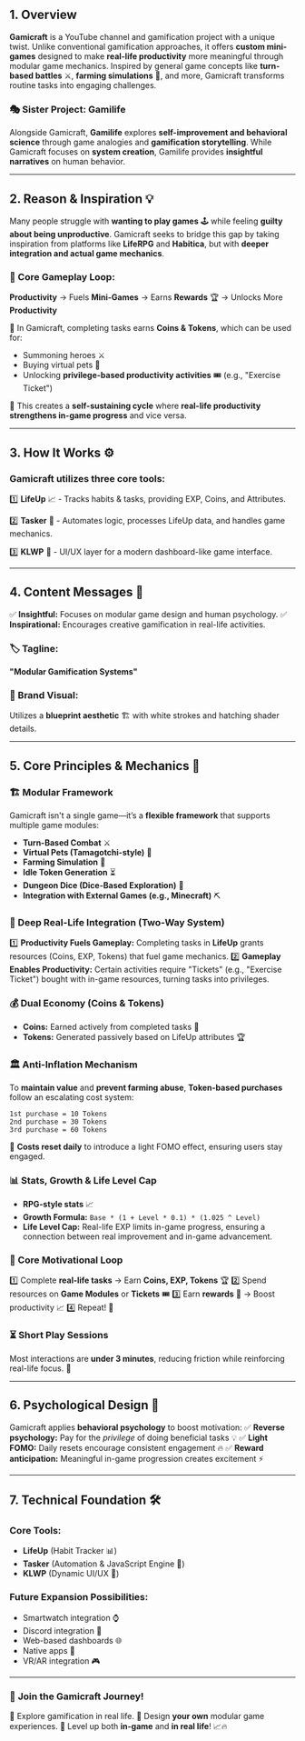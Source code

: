 ## 1. Overview

**Gamicraft** is a YouTube channel and gamification project with a unique twist. Unlike conventional gamification approaches, it offers **custom mini-games** designed to make **real-life productivity** more meaningful through modular game mechanics. Inspired by general game concepts like **turn-based battles** ⚔️, **farming simulations** 🌱, and more, Gamicraft transforms routine tasks into engaging challenges.

### 🎭 Sister Project: Gamilife

Alongside Gamicraft, **Gamilife** explores **self-improvement and behavioral science** through game analogies and **gamification storytelling**. While Gamicraft focuses on **system creation**, Gamilife provides **insightful narratives** on human behavior.

---

## 2. Reason & Inspiration 💡

Many people struggle with **wanting to play games** 🕹️ while feeling **guilty about being unproductive**. Gamicraft seeks to bridge this gap by taking inspiration from platforms like **LifeRPG** and **Habitica**, but with **deeper integration and actual game mechanics**.

### 🔄 Core Gameplay Loop:

**Productivity** → Fuels **Mini-Games** → Earns **Rewards** 🏆 → Unlocks More **Productivity**

🔹 In Gamicraft, completing tasks earns **Coins & Tokens**, which can be used for:

- Summoning heroes ⚔️
- Buying virtual pets 🐾
- Unlocking **privilege-based productivity activities** 🎟️ (e.g., "Exercise Ticket")
    

🔹 This creates a **self-sustaining cycle** where **real-life productivity strengthens in-game progress** and vice versa.

---

## 3. How It Works ⚙️

### **Gamicraft utilizes three core tools:**

1️⃣ **LifeUp** 📈 - Tracks habits & tasks, providing EXP, Coins, and Attributes.

2️⃣ **Tasker** 🤖 - Automates logic, processes LifeUp data, and handles game mechanics.

3️⃣ **KLWP** 🎨 - UI/UX layer for a modern dashboard-like game interface.

---

## 4. Content Messages 🎤

✅ **Insightful:** Focuses on modular game design and human psychology.
✅ **Inspirational:** Encourages creative gamification in real-life activities.

### 🏷️ Tagline:

**"Modular Gamification Systems"**

### 🎨 Brand Visual:

Utilizes a **blueprint aesthetic** 🏗️ with white strokes and hatching shader details.

---

## 5. Core Principles & Mechanics 🎲

### 🏗️ Modular Framework

Gamicraft isn't a single game—it’s a **flexible framework** that supports multiple game modules:

- **Turn-Based Combat** ⚔️
- **Virtual Pets (Tamagotchi-style)** 🐾
- **Farming Simulation** 🌱
- **Idle Token Generation** ⏳
- **Dungeon Dice (Dice-Based Exploration)** 🎲
- **Integration with External Games (e.g., Minecraft)** ⛏️

### 🔄 Deep Real-Life Integration (Two-Way System)

1️⃣ **Productivity Fuels Gameplay:** Completing tasks in **LifeUp** grants resources (Coins, EXP, Tokens) that fuel game mechanics.
2️⃣ **Gameplay Enables Productivity:** Certain activities require "Tickets" (e.g., "Exercise Ticket") bought with in-game resources, turning tasks into privileges.

### 💰 Dual Economy (Coins & Tokens)

- **Coins:** Earned actively from completed tasks 🎯
- **Tokens:** Generated passively based on LifeUp attributes 🏆
    

### 🏛️ Anti-Inflation Mechanism

To **maintain value** and **prevent farming abuse**, **Token-based purchases** follow an escalating cost system:

```
1st purchase = 10 Tokens
2nd purchase = 30 Tokens
3rd purchase = 60 Tokens
```

🔹 **Costs reset daily** to introduce a light FOMO effect, ensuring users stay engaged.

### 📊 Stats, Growth & Life Level Cap

- **RPG-style stats** 📈
- **Growth Formula:** `Base * (1 + Level * 0.1) * (1.025 ^ Level)`
- **Life Level Cap:** Real-life EXP limits in-game progress, ensuring a connection between real improvement and in-game advancement.

### 🎯 Core Motivational Loop

1️⃣ Complete **real-life tasks** → Earn **Coins, EXP, Tokens** 🏆
2️⃣ Spend resources on **Game Modules** or **Tickets** 🎟️
3️⃣ Earn **rewards** 🎁 → Boost productivity 📈
4️⃣ Repeat! 🔄

### ⏳ Short Play Sessions

Most interactions are **under 3 minutes**, reducing friction while reinforcing real-life focus. 📅

---

## 6. Psychological Design 🧠

Gamicraft applies **behavioral psychology** to boost motivation:
✅ **Reverse psychology:** Pay for the _privilege_ of doing beneficial tasks 💡
✅ **Light FOMO:** Daily resets encourage consistent engagement 🔥
✅ **Reward anticipation:** Meaningful in-game progression creates excitement ⚡

---

## 7. Technical Foundation 🛠️

### **Core Tools:**

- **LifeUp** (Habit Tracker 📊)
- **Tasker** (Automation & JavaScript Engine 🤖)
- **KLWP** (Dynamic UI/UX 🎨)
    

### **Future Expansion Possibilities:**

- Smartwatch integration ⌚
- Discord integration 💬
- Web-based dashboards 🌐
- Native apps 📱
- VR/AR integration 🎮
    
---

### 🚀 **Join the Gamicraft Journey!**

🔹 Explore gamification in real life.
🔹 Design **your own** modular game experiences.
🔹 Level up both **in-game** and **in real life**! 📈🔥
